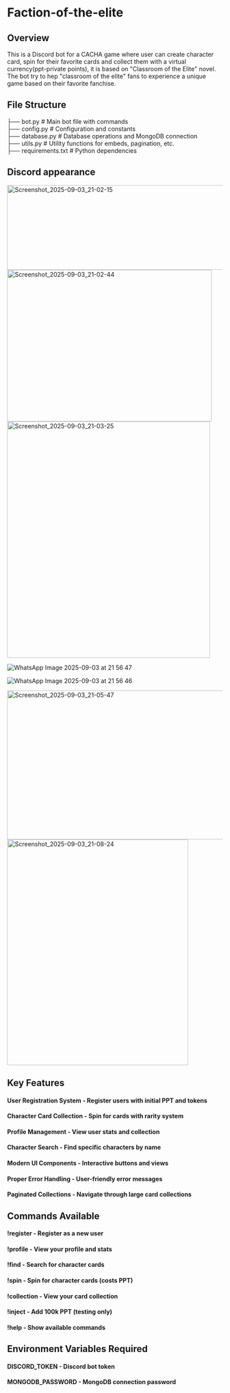 # Faction-of-the-elite

## Overview
This is a Discord bot for a CACHA game where user can create character card, spin for their favorite cards and collect them with a virtual currency(ppt-private points), it is based on "Classroom of the Elite" novel. The bot try to hep "classroom of the elite" fans to experience a unique game based on their favorite fanchise.

## File Structure
├── bot.py # Main bot file with commands  
├── config.py # Configuration and constants   
├── database.py # Database operations and MongoDB connection   
├── utils.py # Utility functions for embeds, pagination, etc.  
├── requirements.txt # Python dependencies  

## Discord appearance
<img width="603" height="198" alt="Screenshot_2025-09-03_21-02-15" src="https://github.com/user-attachments/assets/b6271016-609c-4c1d-b773-249bd85122cf" />
<img width="478" height="354" alt="Screenshot_2025-09-03_21-02-44" src="https://github.com/user-attachments/assets/5844c64a-7205-4254-8931-7c79a57bda62" />
<img width="474" height="552" alt="Screenshot_2025-09-03_21-03-25" src="https://github.com/user-attachments/assets/457493d3-042b-4fa5-99de-3ab0b4439d39" />  

![WhatsApp Image 2025-09-03 at 21 56 47](https://github.com/user-attachments/assets/b2a836fd-2cea-4207-b93f-b8dea35af279)  
 
![WhatsApp Image 2025-09-03 at 21 56 46](https://github.com/user-attachments/assets/8506eb8d-15e8-405f-8fe4-defbade7143b)  

<img width="774" height="348" alt="Screenshot_2025-09-03_21-05-47" src="https://github.com/user-attachments/assets/ddc5bf63-a6c5-44aa-b913-a408271ec14f" />
<img width="423" height="527" alt="Screenshot_2025-09-03_21-08-24" src="https://github.com/user-attachments/assets/95ef9770-a0ca-43b9-aa0f-318994aa97c3" />





## Key Features
#### User Registration System - Register users with initial PPT and tokens
#### Character Card Collection - Spin for cards with rarity system
#### Profile Management - View user stats and collection
#### Character Search - Find specific characters by name
#### Modern UI Components - Interactive buttons and views
#### Proper Error Handling - User-friendly error messages
#### Paginated Collections - Navigate through large card collections

## Commands Available
#### !register - Register as a new user
#### !profile - View your profile and stats
#### !find <name> - Search for character cards
#### !spin <amount> - Spin for character cards (costs PPT)
#### !collection - View your card collection
#### !inject - Add 100k PPT (testing only)
#### !help - Show available commands

## Environment Variables Required
#### DISCORD_TOKEN - Discord bot token
#### MONGODB_PASSWORD - MongoDB connection password
